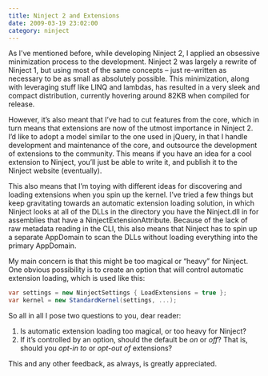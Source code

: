 ```yaml
---
title: Ninject 2 and Extensions
date: 2009-03-19 23:02:00
category: ninject
---
```


<span class='drop-cap'>As I've mentioned</span> before, while developing Ninject 2, I applied an obsessive minimization process to the development. Ninject 2 was largely a rewrite of Ninject 1, but using most of the same concepts – just re-written as necessary to be as small as absolutely possible. This minimization, along with leveraging stuff like LINQ and lambdas, has resulted in a very sleek and compact distribution, currently hovering around 82KB when compiled for release.

However, it’s also meant that I’ve had to cut features from the core, which in turn means that extensions are now of the utmost importance in Ninject 2. I’d like to adopt a model similar to the one used in jQuery, in that I handle development and maintenance of the core, and outsource the development of extensions to the community. This means if you have an idea for a cool extension to Ninject, you’ll just be able to write it, and publish it to the Ninject website (eventually).

This also means that I’m toying with different ideas for discovering and loading extensions when you spin up the kernel. I’ve tried a few things but keep gravitating towards an automatic extension loading solution, in which Ninject looks at all of the DLLs in the directory you have the Ninject.dll in for assemblies that have a NinjectExtensionAttribute. Because of the lack of raw metadata reading in the CLI, this also means that Ninject has to spin up a separate AppDomain to scan the DLLs without loading everything into the primary AppDomain.

My main concern is that this might be too magical or “heavy” for Ninject. One obvious possibility is to create an option that will control automatic extension loading, which is used like this:

```csharp
var settings = new NinjectSettings { LoadExtensions = true };
var kernel = new StandardKernel(settings, ...);
```

So all in all I pose two questions to you, dear reader:

1. Is automatic extension loading too magical, or too heavy for Ninject?
2. If it’s controlled by an option, should the default be _on_ or _off_? That is, should you _opt-in to_ or _opt-out of_ extensions?

This and any other feedback, as always, is greatly appreciated.
